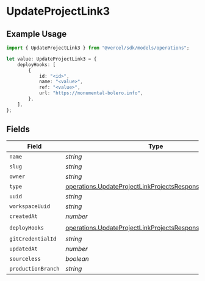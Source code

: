 # UpdateProjectLink3

## Example Usage

```typescript
import { UpdateProjectLink3 } from "@vercel/sdk/models/operations";

let value: UpdateProjectLink3 = {
    deployHooks: [
        {
            id: "<id>",
            name: "<value>",
            ref: "<value>",
            url: "https://monumental-bolero.info",
        },
    ],
};
```

## Fields

| Field                                                                                                                                | Type                                                                                                                                 | Required                                                                                                                             | Description                                                                                                                          |
| ------------------------------------------------------------------------------------------------------------------------------------ | ------------------------------------------------------------------------------------------------------------------------------------ | ------------------------------------------------------------------------------------------------------------------------------------ | ------------------------------------------------------------------------------------------------------------------------------------ |
| `name`                                                                                                                               | *string*                                                                                                                             | :heavy_minus_sign:                                                                                                                   | N/A                                                                                                                                  |
| `slug`                                                                                                                               | *string*                                                                                                                             | :heavy_minus_sign:                                                                                                                   | N/A                                                                                                                                  |
| `owner`                                                                                                                              | *string*                                                                                                                             | :heavy_minus_sign:                                                                                                                   | N/A                                                                                                                                  |
| `type`                                                                                                                               | [operations.UpdateProjectLinkProjectsResponseType](../../models/operations/updateprojectlinkprojectsresponsetype.md)                 | :heavy_minus_sign:                                                                                                                   | N/A                                                                                                                                  |
| `uuid`                                                                                                                               | *string*                                                                                                                             | :heavy_minus_sign:                                                                                                                   | N/A                                                                                                                                  |
| `workspaceUuid`                                                                                                                      | *string*                                                                                                                             | :heavy_minus_sign:                                                                                                                   | N/A                                                                                                                                  |
| `createdAt`                                                                                                                          | *number*                                                                                                                             | :heavy_minus_sign:                                                                                                                   | N/A                                                                                                                                  |
| `deployHooks`                                                                                                                        | [operations.UpdateProjectLinkProjectsResponseDeployHooks](../../models/operations/updateprojectlinkprojectsresponsedeployhooks.md)[] | :heavy_check_mark:                                                                                                                   | N/A                                                                                                                                  |
| `gitCredentialId`                                                                                                                    | *string*                                                                                                                             | :heavy_minus_sign:                                                                                                                   | N/A                                                                                                                                  |
| `updatedAt`                                                                                                                          | *number*                                                                                                                             | :heavy_minus_sign:                                                                                                                   | N/A                                                                                                                                  |
| `sourceless`                                                                                                                         | *boolean*                                                                                                                            | :heavy_minus_sign:                                                                                                                   | N/A                                                                                                                                  |
| `productionBranch`                                                                                                                   | *string*                                                                                                                             | :heavy_minus_sign:                                                                                                                   | N/A                                                                                                                                  |